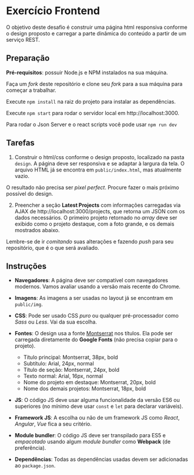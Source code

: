 # Exercício Frontend

O objetivo deste desafio é construir uma página html responsiva conforme o design proposto e carregar a parte dinâmica do conteúdo a partir de um serviço REST.

## Preparação

**Pré-requisitos**: possuir Node.js e NPM instalados na sua máquina.

Faça um *fork* deste repositório e clone seu *fork* para a sua máquina para começar a trabalhar.

Execute `npm install` na raiz do projeto para instalar as dependências.

Execute `npm start` para rodar o servidor local em http://localhost:3000.

Para rodar o Json Server e o react scripts você pode usar
`npm run dev`

## Tarefas

1. Construir o html/css conforme o design proposto, localizado na pasta `design`. A página deve ser responsiva e se adaptar à largura da tela. O arquivo HTML já se encontra em `public/index.html`, mas atualmente vazio.

O resultado não precisa ser *pixel perfect*. Procure fazer o mais próximo possível do design. 

2. Preencher a seção **Latest Projects** com informações carregadas via AJAX de http://localhost:3000/projects, que retorna um JSON com os dados necessários. O primeiro projeto retornado no *array* deve ser exibido como o projeto destaque, com a foto grande, e os demais mostrados abaixo.

Lembre-se de ir *comitando* suas alterações e fazendo *push* para seu repositório, que é o que será avaliado.

## Instruções

- **Navegadores**: A página deve ser compatível com navegadores modernos. Vamos avaliar usando a versão mais recente do Chrome.

- **Imagens**: As imagens a ser usadas no layout já se encontram em `public/img`.

- **CSS**: Pode ser usado CSS *puro* ou qualquer pré-processador como *Sass* ou *Less*. Vai da sua escolha.

- **Fontes**: O design usa a fonte [Montserrat](https://fonts.google.com/specimen/Montserrat) nos títulos. Ela pode ser carregada diretamente do **Google Fonts** (não precisa copiar para o projeto).
  - Título principal: Montserrat, 38px, bold
  - Subtítulo: Arial, 24px, normal
  - Título de seção: Montserrat, 24px, bold
  - Texto normal: Arial, 16px, normal
  - Nome do projeto em destaque: Montserrat, 20px, bold
  - Nome dos demais projetos: Montserrat, 18px, bold

- **JS**: O código JS deve usar alguma funcionalidade da versão ES6 ou superiores (no mínimo deve usar `const` e `let` para declarar variáveis).

- **Framework JS**: A escolha ou não de um framework JS como *React*, *Angular*, *Vue* fica a seu critério. 

- **Module bundler**: O código JS deve ser transpilado para ES5 e *empacotado* usando algum *module bundler* como **Webpack** (de preferência). 

- **Dependências**: Todas as dependências usadas devem ser adicionadas ao `package.json`.
